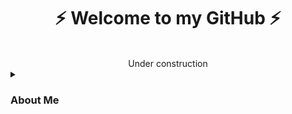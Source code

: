 <h1 align="center" >⚡ Welcome to my GitHub ⚡</h1>
<br>
<div align="center">Under construction</div>

<details>
  <summary><h3>About Me</h3></summary>
  <div style="text-indent: 20px">Testing indent</div>
</details>






<!--
**j-leidy/j-leidy** is a ✨ _special_ ✨ repository because its `README.md` (this file) appears on your GitHub profile.

Here are some ideas to get you started:

- 🔭 I’m currently working on ...
- 🌱 I’m currently learning ...
- 👯 I’m looking to collaborate on ...
- 🤔 I’m looking for help with ...
- 💬 Ask me about ...
- 📫 How to reach me: ...
- 😄 Pronouns: ...
- ⚡ Fun fact: ...
-->

